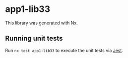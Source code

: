 # app1-lib33

This library was generated with [Nx](https://nx.dev).

## Running unit tests

Run `nx test app1-lib33` to execute the unit tests via [Jest](https://jestjs.io).
